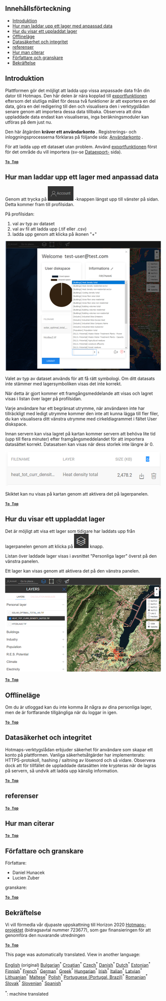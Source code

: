 <h2> Innehållsförteckning </h2><ul><li> <a href="#Introduction">Introduktion</a> </li><li> <a href="#How-to-upload-a-layer-with-custom-data">Hur man laddar upp ett lager med anpassad data</a> </li><li> <a href="#How-to-display-an-uploaded-layer">Hur du visar ett uppladdat lager</a> </li><li> <a href="#Offline-mode">Offlineläge</a> </li><li> <a href="#Data-security-and-privacy">Datasäkerhet och integritet</a> </li><li> <a href="#References">referenser</a> </li><li> <a href="#How-to-cite">Hur man citerar</a> </li><li> <a href="#Authors-and-reviewers">Författare och granskare</a> </li><li> <a href="#Acknowledgement">Bekräftelse</a> </li></ul><h2> Introduktion </h2><p> Plattformen gör det möjligt att ladda upp vissa anpassade data från din dator till Hotmaps. Den här delen är nära kopplad till <a href="Data-export-functionalities">exportfunktionen</a> eftersom det slutliga målet för dessa två funktioner är att exportera en del data, göra en del redigering till den och visualisera den i verktygslådan senare genom att importera dessa data tillbaka. Observera att dina uppladdade data endast kan visualiseras, inga beräkningsmoduler kan utföras på dem just nu. </p><p> Den här åtgärden <strong>kräver ett användarkonto</strong> . Registrerings- och inloggningsprocesserna förklaras på följande sida: <a href="Introduction-to-user-interface#Connect">Användarkonto</a> . </p><p> För att ladda upp ett datasæt utan problem. Använd <a href="Data-export-functionalities">exportfunktionen</a> först för det område du vill importera (sv-se <a href="Data-export-functionalities">Dataexport-</a> sida). </p><p><ins> <code><strong><a href="#table-of-contents">To Top</a></strong></code> </ins> </p><h2> Hur man laddar upp ett lager med anpassad data </h2><p> Genom att trycka på <img alt="konto-knappen" src="images/account-btn.png"/> -knappen längst upp till vänster på sidan. Detta kommer fram till profilsidan. </p><p> På profilsidan: </p><ol><li> val av typ av dataset </li><li> val av fil att ladda upp (.tif eller .csv) </li><li> ladda upp genom att klicka på ikonen &quot;+&quot; </li></ol><p><img alt="uppladdning av profilsidan" src="images/profile-upload.png"/></p><p> Valet av typ av dataset används för att få rätt symbologi. Om ditt datasats inte stämmer med lagersymboliken visas det inte korrekt. </p><p> När detta är gjort kommer ett framgångsmeddelande att visas och lagret visas i listan över lager på profilsidan. </p><p> Varje användare har ett begränsat utrymme, när användaren inte har tillräckligt med ledigt utrymme kommer den inte att kunna lägga till fler filer, du kan visualisera ditt vänstra utrymme med cirkeldiagrammet i fältet User diskspace. </p><p> Innan servern kan visa lagret på kartan kommer servern att behöva lite tid (upp till flera minuter) efter framgångsmeddelandet för att importera datasättet korrekt. Datasatsen kan visas när dess storlek inte längre är 0. </p><p><img alt="upload_complete" src="images/upload_complete.png"/></p><p> Skiktet kan nu visas på kartan genom att aktivera det på lagerpanelen. </p><p><ins> <code><strong><a href="#table-of-contents">To Top</a></strong></code> </ins> </p><h2> Hur du visar ett uppladdat lager </h2><p> Det är möjligt att visa ett lager som tidigare har laddats upp från lagerpanelen genom att klicka på <img alt="lager-knappen" src="images/layers-btn.png"/> knapp. </p><p> Listan över laddade lager visas i avsnittet &quot;Personliga lager&quot; överst på den vänstra panelen. </p><p> Ett lager kan visas genom att aktivera det på den vänstra panelen. </p><p><img alt="ladda upp visningslagret" src="images/upload-layers.png"/></p><p><ins> <code><strong><a href="#table-of-contents">To Top</a></strong></code> </ins> </p><h2> Offlineläge </h2><p> Om du är utloggad kan du inte komma åt några av dina personliga lager, men de är fortfarande tillgängliga när du loggar in igen. </p><p><ins> <code><strong><a href="#table-of-contents">To Top</a></strong></code> </ins> </p><h2> Datasäkerhet och integritet </h2><p> Hotmaps-verktygslådan erbjuder säkerhet för användare som skapar ett konto på plattformen. Vanliga säkerhetsåtgärder har implementerats: HTTPS-protokoll, hashing / saltning av lösenord och så vidare. Observera dock att för tillfället de uppladdade datasätten inte krypteras när de lagras på servern, så undvik att ladda upp känslig information. </p><p><ins> <code><strong><a href="#table-of-contents">To Top</a></strong></code> </ins> </p><h2> referenser </h2><p><ins> <code><strong><a href="#table-of-contents">To Top</a></strong></code> </ins> </p><h2> Hur man citerar </h2><p><ins> <code><strong><a href="#table-of-contents">To Top</a></strong></code> </ins> </p><h2> Författare och granskare </h2><p> Författare: </p><ul><li> Daniel Hunacek </li><li> Lucien Zuber </li></ul><p> granskare: </p><p><ins> <code><strong><a href="#table-of-contents">To Top</a></strong></code> </ins> </p><h2> Bekräftelse </h2><p> Vi vill förmedla vår djupaste uppskattning till Horizon 2020 <a href="https://www.hotmaps-project.eu">Hotmaps-projektet</a> (bidragsavtal nummer 723677), som gav finansieringen för att genomföra den nuvarande utredningen </p><p><ins> <code><strong><a href="#table-of-contents">To Top</a></strong></code> </ins> </p>

This page was automatically translated. View in another language:

[English](en-Data-upload-functionalities) (original) [Bulgarian](bg-Data-upload-functionalities)<sup>\*</sup> [Croatian](hr-Data-upload-functionalities)<sup>\*</sup> [Czech](cs-Data-upload-functionalities)<sup>\*</sup> [Danish](da-Data-upload-functionalities)<sup>\*</sup> [Dutch](nl-Data-upload-functionalities)<sup>\*</sup> [Estonian](et-Data-upload-functionalities)<sup>\*</sup> [Finnish](fi-Data-upload-functionalities)<sup>\*</sup> [French](fr-Data-upload-functionalities)<sup>\*</sup> [German](de-Data-upload-functionalities)<sup>\*</sup> [Greek](el-Data-upload-functionalities)<sup>\*</sup> [Hungarian](hu-Data-upload-functionalities)<sup>\*</sup> [Irish](ga-Data-upload-functionalities)<sup>\*</sup> [Italian](it-Data-upload-functionalities)<sup>\*</sup> [Latvian](lv-Data-upload-functionalities)<sup>\*</sup> [Lithuanian](lt-Data-upload-functionalities)<sup>\*</sup> [Maltese](mt-Data-upload-functionalities)<sup>\*</sup> [Polish](pl-Data-upload-functionalities)<sup>\*</sup> [Portuguese (Portugal, Brazil)](pt-Data-upload-functionalities)<sup>\*</sup> [Romanian](ro-Data-upload-functionalities)<sup>\*</sup> [Slovak](sk-Data-upload-functionalities)<sup>\*</sup> [Slovenian](sl-Data-upload-functionalities)<sup>\*</sup> [Spanish](es-Data-upload-functionalities)<sup>\*</sup>  

<sup>\*</sup>: machine translated
